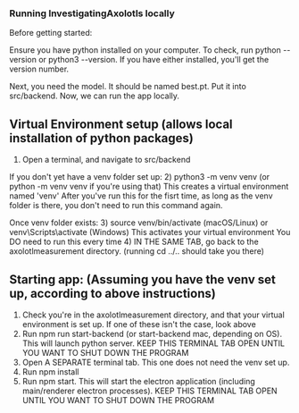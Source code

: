 ### Running InvestigatingAxolotls locally

Before getting started:

Ensure you have python installed on your computer.
To check, run python --version or python3 --version. If you have either installed, you'll get the version number.

Next, you need the model. It should be named best.pt. Put it into src/backend.
Now, we can run the app locally.

## Virtual Environment setup (allows local installation of python packages)

1) Open a terminal, and navigate to src/backend

If you don't yet have a venv folder set up:
2) python3 -m venv venv (or python -m venv venv if you're using that)
  This creates a virtual environment named 'venv'
  After you've run this for the fisrt time, as long as the venv folder is there, you don't need to run this command again.

Once venv folder exists:
3) source venv/bin/activate (macOS/Linux) or venv\Scripts\activate (Windows)
  This activates your virtual environment
  You DO need to run this every time
4) IN THE SAME TAB, go back to the axolotlmeasurement directory. (running cd ../.. should take you there)

## Starting app: (Assuming you have the venv set up, according to above instructions)

1) Check you're in the axolotlmeasurement directory, and that your virtual environment is set up.
  If one of these isn't the case, look above
2) Run npm run start-backend (or start-backend mac, depending on OS). This will launch python server.
KEEP THIS TERMINAL TAB OPEN UNTIL YOU WANT TO SHUT DOWN THE PROGRAM
3) Open A SEPARATE terminal tab. This one does not need the venv set up.
4) Run npm install
5) Run npm start. This will start the electron application (including main/renderer electron processes).
KEEP THIS TERMINAL TAB OPEN UNTIL YOU WANT TO SHUT DOWN THE PROGRAM
